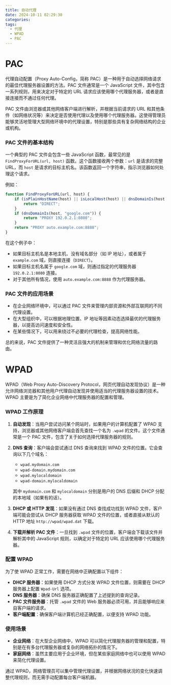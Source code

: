 ```yaml
---
title: 自动代理
date: 2024-10-11 02:29:30
categories:
tags:
  - 代理
  - WPAD
  - PAC
---
```


# PAC

代理自动配置（Proxy Auto-Config，简称 PAC）是一种用于自动选择网络请求的最佳代理服务器设置的方法。PAC 文件通常是一个 JavaScript 文件，其中包含一系列规则，用来决定对于特定的 URL 请求应该使用哪个代理服务器，或者是直接连接而不通过任何代理。

PAC 文件由浏览器或其他网络客户端进行解析，并根据当前请求的 URL 和其他条件（如网络状况等）来决定是否使用代理以及使用哪个代理服务器。这使得管理员能够灵活地管理大型网络环境中的代理设置，特别是那些具有复杂网络结构的企业或机构。

### PAC 文件的基本结构

一个典型的 PAC 文件会包含一些 JavaScript 函数，最常见的是 `FindProxyForURL(url, host)` 函数。这个函数接收两个参数：`url` 是请求的完整 URL，而 `host` 是请求的目标主机名。该函数返回一个字符串，指示浏览器如何处理这个请求。

例如：
```javascript
function FindProxyForURL(url, host) {
    if (isPlainHostName(host) || isLocalHost(host) || dnsDomainIs(host, "example.com")) {
        return "DIRECT";
    }
    if (dnsDomainIs(host, "google.com")) {
        return "PROXY 192.0.2.1:8080";
    }
    return "PROXY auto.example.com:8888";
}
```

在这个例子中：
- 如果目标主机名是本地主机、没有域名部分（如 IP 地址），或者属于 `example.com` 域，则直接连接（`DIRECT`）。
- 如果目标主机名属于 `google.com` 域，则通过指定的代理服务器 `192.0.2.1:8080` 连接。
- 对于其他所有情况，使用 `auto.example.com:8888` 作为代理服务器。

### PAC 文件的应用场景

- 在企业网络环境中，可以通过 PAC 文件来管理内部资源和外部互联网的不同代理设置。
- 在大型组织中，可以根据地理位置、IP 地址等因素动态选择最优的代理服务器，以提高访问速度和安全性。
- 在某些情况下，可以用来绕过不必要的代理检查，提高网络性能。

总的来说，PAC 文件提供了一种灵活且强大的机制来管理和优化网络流量的路由。


# WPAD

WPAD（Web Proxy Auto-Discovery Protocol，网页代理自动发现协议）是一种允许网络浏览器和其他用户代理自动发现并使用适当的代理服务器设置的技术。WPAD 主要是为了简化企业网络中代理服务器的配置和管理。

### WPAD 工作原理

1. **自动发现**：当用户尝试访问某个网站时，如果用户的计算机配置了 WPAD 支持，浏览器或其他网络客户端会首先查找一个名为 `.wpad` 的文件。这个文件通常是一个 PAC 文件，包含了关于如何选择代理服务器的规则。

2. **DNS 查询**：客户端会尝试通过 DNS 查询来找到 WPAD 文件的位置。它会查询以下几个域名：
    - `wpad.mydomain.com`
    - `wpad-domain.mydomain.com`
    - `wpad.mylocaldomain`
    - `wpad-domain.mylocaldomain`

   其中 `mydomain.com` 和 `mylocaldomain` 分别是用户的 DNS 后缀和 DHCP 分配的本地域（如果有的话）。

3. **DHCP 或 HTTP 发现**：如果没有通过 DNS 查找成功找到 WPAD 文件，客户端可能会尝试从 DHCP 服务器获取 WPAD 文件的位置，或者直接从默认的 HTTP 地址 `http://wpad/wpad.dat` 下载。

4. **下载并解析 PAC 文件**：一旦找到 `.wpad` 文件的位置，客户端会下载该文件并解析其中的 JavaScript 规则，以确定对于特定的 URL 应该使用哪个代理服务器。

### 配置 WPAD

为了使 WPAD 正常工作，需要在网络中正确配置以下组件：

- **DHCP 服务器**：如果使用 DHCP 方式分发 WPAD 文件位置，则需要在 DHCP 服务器上配置 `Wpad-Url` 选项。
- **DNS 服务器**：确保 DNS 服务器正确配置了上述提到的查询记录。
- **PAC 文件服务器**：托管 `.wpad` 文件的 Web 服务器必须可用，并且能够响应来自客户端的请求。
- **客户端配置**：确保客户端计算机已经正确配置，以便支持 WPAD 功能。

### 使用场景

- **企业网络**：在大型企业网络中，WPAD 可以简化代理服务器的管理和配置，特别是在有多台代理服务器或复杂的网络拓扑的情况下。
- **家庭网络**：虽然主要应用于企业环境，但在某些家庭网络中也可以使用 WPAD 来简化代理设置。

通过 WPAD，网络管理员可以集中管理代理设置，并根据网络状况的变化快速调整代理规则，而无需手动配置每台客户端机器。